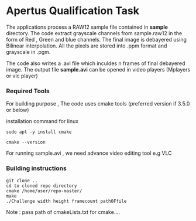 # Apertus Qualification Task

The applications process a RAW12 sample file contained in **sample** directory. The code extract grayscale channels from sample.raw12 
in the form of Red , Green and blue channels. The final image is debayered using Bilinear interpolation. All the pixels are stored into .ppm 
format and grayscale in .pgm. 

The code also writes a .avi file which inculdes n frames of final debayered image. The output file **sample.avi** can be opened in 
video players (Mplayers or vlc player)

### Required Tools 

For building purpose , The code uses cmake tools (preferred version if 3.5.0 or below)

installation command for linux 

```
sudo apt -y install cmake
```
```
cmake --version
```

For running sample.avi , we need advance video editing tool e.g VLC

### Building  instructions 

```
git clone ..
cd to cloned repo directory
cmake /home/user/repo-master/ 
make 
./Challenge width height framecount pathOFfile
```

Note : pass path of cmakeLists.txt for cmake....


